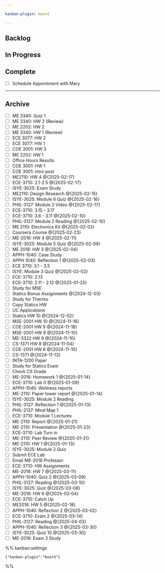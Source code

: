```yaml
---

kanban-plugin: board

---
```


## Backlog



## In Progress



## Complete

- [ ] Schedule Appointment with Mary


***

## Archive

- [ ] ME 3340: Quiz 1
- [ ] ME 3340: HW 2 (Review)
- [ ] ME 2202: HW 2
- [ ] ME 3340: HW 1 (Review)
- [ ] ECE 3077: HW 2
- [ ] ECE 3077: HW 1
- [ ] COE 3001: HW 3
- [ ] ME 2202: HW 1
- [ ] Office Hours Results
- [ ] COE 3001: HW 1
- [ ] COE 3001: intro post
- [ ] ME2110: HW 4 @{2025-02-17}
- [ ] ECE-3710: 2.1-2.5 @{2025-02-17}
- [ ] ISYE-3025: Exam Study
- [ ] ME2110: Design Research @{2025-02-15}
- [ ] ISYE-3025: Module 6 Quiz @{2025-02-16}
- [ ] PHIL-3127: Module 2 Video @{2025-02-17}
- [ ] ECE-3710: 3.15 - 3.17
- [ ] ECE-3710: 3.6 - 3.11 @{2025-02-10}
- [ ] PHIL-3127: Module 2 Reading @{2025-02-10}
- [ ] ME 2110: Electronics Kit @{2025-02-02}
- [ ] Coursera Course @{2025-02-23}
- [ ] ME-2016: HW 4 @{2025-02-11}
- [ ] ISYE-3025: Module 5 Quiz @{2025-02-09}
- [ ] ME 2016: HW 3 @{2025-02-04}
- [ ] APPH-1040: Case Study
- [ ] APPH 1040: Reflection 1 @{2025-02-03}
- [ ] ECE 3710: 3.1 - 3.5
- [ ] ISYE: Module 3 Quiz @{2025-02-02}
- [ ] ECE-3710: 2.13
- [ ] ECE-3710: 2.11 - 2.12 @{2025-01-25}
- [ ] Study for MSE
- [ ] Statics Bonus Assignments @{2024-12-03}
- [ ] Study for Thermo
- [ ] Copy Statics HW
- [ ] UC Applications
- [ ] Statics HW 10 @{2024-12-02}
- [ ] MSE-2001 HW 10 @{2024-11-16}
- [ ] COE-2001 HW 9 @{2024-11-18}
- [ ] MSE-2001 HW 9 @{2024-11-10}
- [ ] ME-3322 HW 9 @{2024-11-10}
- [ ] CS-1371 HW 8 @{2024-11-04}
- [ ] COE-2001 HW 8 @{2024-11-10}
- [ ] CS-1371 @{2024-11-13}
- [ ] INTA-1200 Paper
- [ ] Study for Statics Exam
- [ ] Check CS Grade
- [ ] ME-2016: Homework 1 @{2025-01-14}
- [ ] ECE-3710: Lab 0 @{2025-01-09}
- [ ] APPH-1040: Wellness reports
- [ ] ME-2110: Paper tower report @{2025-01-14}
- [ ] ISYE-3025: Module 2 Reading
- [ ] PHIL-3127: Reflection 1 @{2025-01-13}
- [ ] PHIL-2137: Mind Map 1
- [ ] ECE-3710: Module 1 Lectures
- [ ] ME-2110: Report @{2025-01-21}
- [ ] ME-2110: Presentation @{2025-01-23}
- [ ] ECE-3710: Lab Turn in
- [ ] ME-2110: Peer Review @{2025-01-21}
- [ ] ME-2110: HW 1 @{2025-01-13}
- [ ] ISYE-3025: Module 2 Quiz
- [ ] Submit ECE Lab
- [ ] Email ME-2016 Professor
- [ ] ECE-3710: HW Assignments
- [ ] ME-2016: HW 7 @{2025-03-11}
- [ ] APPH-1040: Quiz 2 @{2025-03-09}
- [ ] PHIL-3127: Reading @{2025-03-10}
- [ ] ISYE-3025: Quiz @{2025-03-08}
- [ ] ME-2016: HW 6 @{2025-03-04}
- [ ] ECE-3710: Catch Up
- [ ] ME2016: HW 5 @{2025-02-18}
- [ ] APPH-1040: Reflection 2 @{2025-03-02}
- [ ] ECE-3710: Exam 2 @{2025-03-14}
- [ ] PHIL-3127: Reading @{2025-04-03}
- [ ] APPH-1040: Reflection 3 @{2025-03-30}
- [ ] ISYE-3025: Quiz 10 @{2025-03-30}
- [ ] ME-2016: Exam 2 Study

%% kanban:settings
```
{"kanban-plugin":"board"}
```
%%